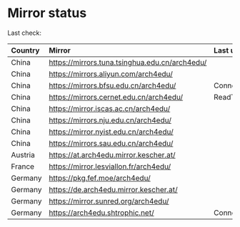 <script src="./time.js"></script>
# Mirror status
Last check: <script type="text/javascript">localize(1753399609.7849503);</script>

|Country|Mirror|Last update|
|:------|:-----|:----------|
|China|https://mirrors.tuna.tsinghua.edu.cn/arch4edu/|<script type="text/javascript">localize(1753383048);</script>|
|China|https://mirrors.aliyun.com/arch4edu/|<script type="text/javascript">localize(1753383048);</script>|
|China|https://mirrors.bfsu.edu.cn/arch4edu/|ConnectionError|
|China|https://mirrors.cernet.edu.cn/arch4edu/|ReadTimeout|
|China|https://mirror.iscas.ac.cn/arch4edu/|<script type="text/javascript">localize(1753383048);</script>|
|China|https://mirrors.nju.edu.cn/arch4edu/|<script type="text/javascript">localize(1753296569);</script>|
|China|https://mirror.nyist.edu.cn/arch4edu/|<script type="text/javascript">localize(1753340397);</script>|
|China|https://mirrors.sau.edu.cn/arch4edu/|<script type="text/javascript">localize(1753340397);</script>|
|Austria|https://at.arch4edu.mirror.kescher.at/|<script type="text/javascript">localize(1753340397);</script>|
|France|https://mirror.lesviallon.fr/arch4edu/|<script type="text/javascript">localize(1753340397);</script>|
|Germany|https://pkg.fef.moe/arch4edu/|<script type="text/javascript">localize(1753340397);</script>|
|Germany|https://de.arch4edu.mirror.kescher.at/|<script type="text/javascript">localize(1753340397);</script>|
|Germany|https://mirror.sunred.org/arch4edu/|<script type="text/javascript">localize(1753340397);</script>|
|Germany|https://arch4edu.shtrophic.net/|ConnectionError|

<script src="./tablefilter/tablefilter.js"></script>
<script src="./table.js"></script>